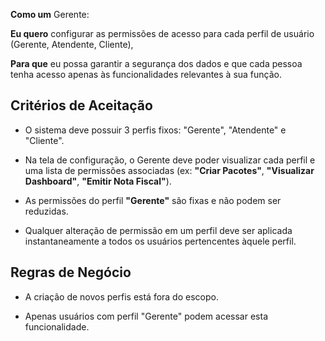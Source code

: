 **Como um** Gerente: 

**Eu quero** configurar as permissões de acesso para cada perfil de usuário (Gerente, Atendente, Cliente),  

**Para que** eu possa garantir a segurança dos dados e que cada pessoa tenha acesso apenas às funcionalidades relevantes à sua função.  

## Critérios de Aceitação

- O sistema deve possuir 3 perfis fixos: "Gerente", "Atendente" e "Cliente".  

- Na tela de configuração, o Gerente deve poder visualizar cada perfil e uma lista de permissões associadas (ex: **"Criar Pacotes"**, **"Visualizar Dashboard"**, **"Emitir Nota Fiscal"**).  

- As permissões do perfil **"Gerente"** são fixas e não podem ser reduzidas.  

- Qualquer alteração de permissão em um perfil deve ser aplicada instantaneamente a todos os usuários pertencentes àquele perfil.  

## Regras de Negócio

- A criação de novos perfis está fora do escopo.  

- Apenas usuários com perfil "Gerente" podem acessar esta funcionalidade.  

